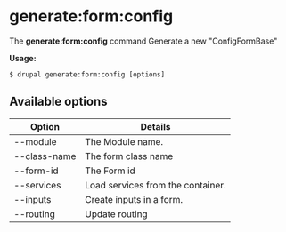 # generate:form:config
The **generate:form:config** command Generate a new "ConfigFormBase"

**Usage:**
```
$ drupal generate:form:config [options] 
```

## Available options
Option | Details
-------|-------------
--module | The Module name.
--class-name | The form class name
--form-id | The Form id
--services | Load services from the container.
--inputs | Create inputs in a form.
--routing | Update routing

